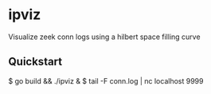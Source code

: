 # ipviz
Visualize zeek conn logs using a hilbert space filling curve

## Quickstart

$ go build && ./ipviz &
$ tail -F conn.log | nc localhost 9999
